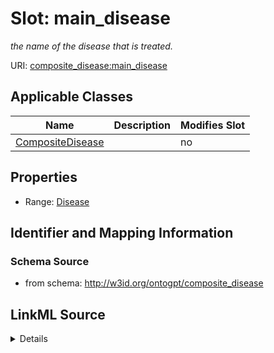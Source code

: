 

# Slot: main_disease


_the name of the disease that is treated._



URI: [composite_disease:main_disease](http://w3id.org/ontogpt/composite_disease/main_disease)



<!-- no inheritance hierarchy -->





## Applicable Classes

| Name | Description | Modifies Slot |
| --- | --- | --- |
| [CompositeDisease](CompositeDisease.md) |  |  no  |







## Properties

* Range: [Disease](Disease.md)





## Identifier and Mapping Information







### Schema Source


* from schema: http://w3id.org/ontogpt/composite_disease




## LinkML Source

<details>
```yaml
name: main_disease
description: the name of the disease that is treated.
from_schema: http://w3id.org/ontogpt/composite_disease
rank: 1000
alias: main_disease
owner: CompositeDisease
domain_of:
- CompositeDisease
range: Disease

```
</details>